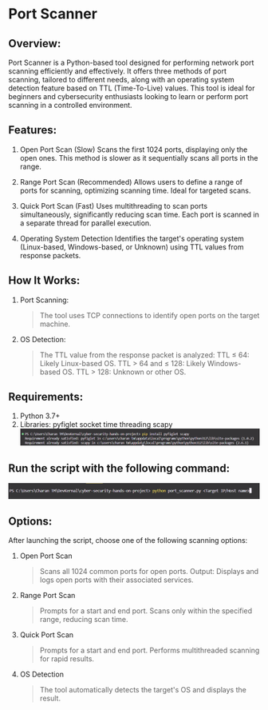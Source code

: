 # Port Scanner

## Overview:

Port Scanner is a Python-based tool designed for performing network port scanning efficiently and effectively. It offers three methods of port scanning, tailored to different needs, along with an operating system detection feature based on TTL (Time-To-Live) values.
This tool is ideal for beginners and cybersecurity enthusiasts looking to learn or perform port scanning in a controlled environment.

## Features:

1. Open Port Scan (Slow)
   Scans the first 1024 ports, displaying only the open ones.
   This method is slower as it sequentially scans all ports in the range.

2. Range Port Scan (Recommended)
   Allows users to define a range of ports for scanning, optimizing scanning time.
   Ideal for targeted scans.

3. Quick Port Scan (Fast)
   Uses multithreading to scan ports simultaneously, significantly reducing scan time.
   Each port is scanned in a separate thread for parallel execution.

4. Operating System Detection
   Identifies the target's operating system (Linux-based, Windows-based, or Unknown) using TTL values from response packets.

## How It Works:

1. Port Scanning:
   > The tool uses TCP connections to identify open ports on the target machine.
2. OS Detection:
   > The TTL value from the response packet is analyzed:
   > TTL ≤ 64: Likely Linux-based OS.
   > TTL > 64 and ≤ 128: Likely Windows-based OS.
   > TTL > 128: Unknown or other OS.

## Requirements:

1. Python 3.7+
2. Libraries:
   pyfiglet
   socket
   time
   threading
   scapy
   ![Installing Libraries](image.png)

## Run the script with the following command:

![Run the script command](image-1.png)

## Options:

After launching the script, choose one of the following scanning options:

1. Open Port Scan

   > Scans all 1024 common ports for open ports.
   > Output: Displays and logs open ports with their associated services.

2. Range Port Scan

   > Prompts for a start and end port.
   > Scans only within the specified range, reducing scan time.

3. Quick Port Scan

   > Prompts for a start and end port.
   > Performs multithreaded scanning for rapid results.

4. OS Detection
   > The tool automatically detects the target's OS and displays the result.
